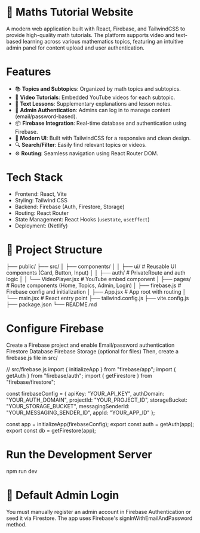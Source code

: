# 📘 Maths Tutorial Website

A modern web application built with React, Firebase, and TailwindCSS to provide high-quality math tutorials. The platform supports video and text-based learning across various mathematics topics, featuring an intuitive admin panel for content upload and user authentication.

# Features
- 📚 **Topics and Subtopics**: Organized by math topics and subtopics.
- 🎥 **Video Tutorials**: Embedded YouTube videos for each subtopic.
- 📝 **Text Lessons**: Supplementary explanations and lesson notes.
- 🔐 **Admin Authentication**: Admins can log in to manage content (email/password-based).
- 📦 **Firebase Integration**: Real-time database and authentication using Firebase.
- 🌈 **Modern UI**: Built with TailwindCSS for a responsive and clean design.
- 🔍 **Search/Filter**: Easily find relevant topics or videos.
- ⚙️ **Routing**: Seamless navigation using React Router DOM.



# Tech Stack
- Frontend: React, Vite
- Styling: Tailwind CSS
- Backend: Firebase (Auth, Firestore, Storage)
- Routing: React Router
- State Management: React Hooks (`useState`, `useEffect`)
- Deployment: (Netlify)

# 📂 Project Structure

├── public/
├── src/
│ ├── components/
│ │ ├── ui/ # Reusable UI components (Card, Button, Input)
│ │ ├── auth/ # PrivateRoute and auth logic
│ │ └── VideoPlayer.jsx # YouTube embed component
│ ├── pages/ # Route components (Home, Topics, Admin, Login)
│ ├── firebase.js # Firebase config and initialization
│ ├── App.jsx # App root with routing
│ └── main.jsx # React entry point
├── tailwind.config.js
├── vite.config.js
├── package.json
└── README.md

# Configure Firebase
Create a Firebase project and enable
Email/password authentication
Firestore Database
Firebase Storage (optional for files)
Then, create a firebase.js file in src/

// src/firebase.js
import { initializeApp } from "firebase/app";
import { getAuth } from "firebase/auth";
import { getFirestore } from "firebase/firestore";

const firebaseConfig = {
  apiKey: "YOUR_API_KEY",
  authDomain: "YOUR_AUTH_DOMAIN",
  projectId: "YOUR_PROJECT_ID",
  storageBucket: "YOUR_STORAGE_BUCKET",
  messagingSenderId: "YOUR_MESSAGING_SENDER_ID",
  appId: "YOUR_APP_ID"
};

const app = initializeApp(firebaseConfig);
export const auth = getAuth(app);
export const db = getFirestore(app);

# Run the Development Server
npm run dev

# 🔐 Default Admin Login
You must manually register an admin account in Firebase Authentication or seed it via Firestore. The app uses Firebase's signInWithEmailAndPassword method.

